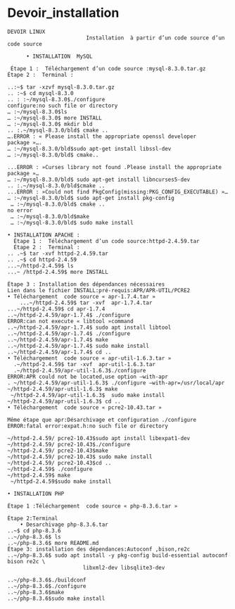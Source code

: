 # Devoir_installation
    DEVOIR LINUX
                             Installation  à partir d’un code source d’un code source

          • INSTALLATION  MySQL
          
     Étape 1 :  Téléchargement d’un code source :mysql-8.3.0.tar.gz
    Étape 2 :  Terminal :
    
    ..:~$ tar -xzvf mysql-8.3.0.tar.gz
    .. :~$ cd mysql-8.3.0
    .. : :~/mysql-8.3.0$./configure
    configure:no such file or directory
    … :~/mysql-8.3.0$ls
    … :~/mysql-8.3.0$ more INSTALL
    … :~/mysql-8.3.0$ mkdir bld
    .. :.~/mysql-8.3.0/bld$ cmake ..
    ….ERROR : « Please install the appropriate openssl developer package »….
    … :~/mysql-8.3.0/bld$sudo apt-get install libssl-dev
    … :~/mysql-8.3.0/bld$ cmake..
    
    ...ERROR : »Curses library not found .Please install the appropriate package »…
    … :~/mysql-8.3.0/bld$ sudo apt-get install libncurses5-dev
    .. :.~/mysql-8.3.0/bld$cmake ..
    ...ERROR : »Could not find PkgConfig(missing:PKG_CONFIG_EXECUTABLE) »…
    … :~/mysql-8.3.0/bld$ sudo apt-get install pkg-config
     … :~/mysql-8.3.0/bld$ cmake ..
    no error
     … :~/mysql-8.3.0/bld$make
     … :~/mysql-8.3.0/bld$ sudo make install
           
    • INSTALLATION APACHE :
      Étape 1 :  Téléchargement d’un code source:httpd-2.4.59.tar
      Étape 2 :  Terminal :
	.. .~$ tar -xvf httpd-2.4.59.tar
	.. .~$ cd httpd-2.4.59
	...~/httpd-2.4.59$ ls
	...~ /httpd-2.4.59$ more INSTALL
	
	Étape 3 : Installation des dépendances nécessaires
	Lien dans le fichier INSTALL:pré-requis:APR/APR-UTIL/PCRE2
    • Téléchargement  code source « apr-1.7.4.tar »
    	...~/httpd-2.4.59$ tar -xvf  apr-1.7.4.tar
	...~/httpd-2.4.59$ cd apr-1.7.4
	..~/httpd-2.4.59/apr-1.7.4$ ./configure
	ERROR:can not execute « libtool »command
	..~/httpd-2.4.59/apr-1.7.4$ sudo apt install libtool
	..~/httpd-2.4.59/apr-1.7.4$ ./configure
	..~/httpd-2.4.59/apr-1.7.4$ make
	..~/httpd-2.4.59/apr-1.7.4$ sudo make install
	..~/httpd-2.4.59/apr-1.7.4$ cd ..
    • Téléchargement  code source « apr-util-1.6.3.tar »
      .~/httpd-2.4.59$ tar -xvf  apr-util-1.6.3.tar
      .~/httpd-2.4.59/apr-util-1.6.3$./configure
	ERROR:APR could not be located,use option –with-apr
	. ~/httpd-2.4.59/apr-util-1.6.3$ ./configure –with-apr=/usr/local/apr
	~/httpd-2.4.59/apr-util-1.6.3$ make
     ~/httpd-2.4.59/apr-util-1.6.3$  sudo make install
	~/httpd-2.4.59/apr-util-1.6.3$ cd ..
    • Téléchargement  code source « pcre2-10.43.tar »

	Même étape que apr:Désarchivage et configuration ./configure
	ERROR:fatal error:expat.h:no such file or directory
	
	~/httpd-2.4.59/ pcre2-10.43$sudo apt install libexpat1-dev
	~/httpd-2.4.59/ pcre2-10.43$./configure
	~/httpd-2.4.59/ pcre2-10.43$make
	~/httpd-2.4.59/ pcre2-10.43$ sudo make install
	~/httpd-2.4.59/ pcre2-10.43$cd ..
	~/httpd-2.4.59$ ./configure
	~/httpd-2.4.59$ make
     ~/httpd-2.4.59$sudo make install

    • INSTALLATION PHP

    Étape 1 :Téléchargement  code source « php-8.3.6.tar »
    
    Étape 2:Terminal
        • Desarchivage php-8.3.6.tar 
    ..~$ cd php-8.3.6
    ..~/php-8.3.6$ ls
    ..~/php-8.3.6$ more README.md
    Étape 3: installation des dépendances:Autoconf ,bison,re2c
    ..~/php-8.3.6$ sudo apt install -y pkg-config build-essential autoconf bison re2c \
                            libxml2-dev libsqlite3-dev
    
    ..~/php-8.3.6$./buildconf
    ..~/php-8.3.6$./configure
    ..~/php-8.3.6$make
    ..~/php-8.3.6$sudo make install
                
        
        
            

